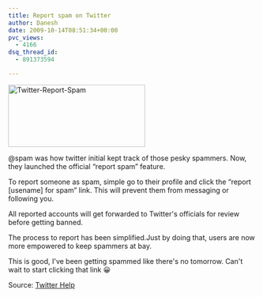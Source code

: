 ```yaml
---
title: Report spam on Twitter
author: Danesh
date: 2009-10-14T08:51:34+00:00
pvc_views:
  - 4166
dsq_thread_id:
  - 891373594

---
```

[<img loading="lazy" class="alignnone size-full wp-image-1786" title="Twitter-Report-Spam" src="/wp-content/uploads/2009/10/Twitter-Report-Spam.png" alt="Twitter-Report-Spam" width="277" height="126" />][1]

@spam was how twitter initial kept track of those pesky spammers. Now, they launched the official &#8220;report spam&#8221; feature.

To report someone as spam, simple go to their profile and click the &#8220;report [usename] for spam&#8221; link. This will prevent them from messaging or following you.

All reported accounts will get forwarded to Twitter's officials for review before getting banned.

The process to report has been simplified.Just by doing that, users are now more empowered to keep spammers at bay.

This is good, I've been getting spammed like there's no tomorrow. Can't wait to start clicking that link 😀

Source: [Twitter Help][2]

 [1]: /wp-content/uploads/2009/10/Twitter-Report-Spam.png
 [2]: http://help.twitter.com/forums/26810/entries/64986